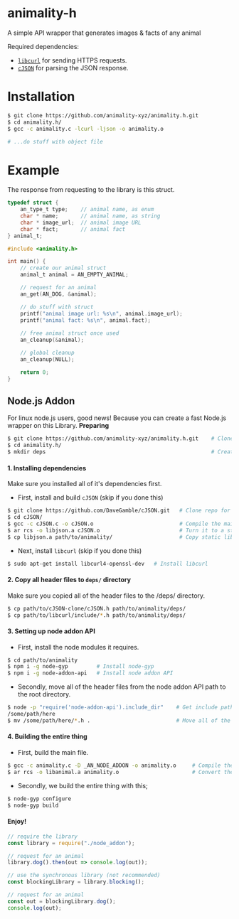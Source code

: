 # animality-h
A simple API wrapper that generates images & facts of any animal

Required dependencies:
- [`libcurl`](https://github.com/curl/curl) for sending HTTPS requests.
- [`cJSON`](https://github.com/DaveGamble/cJSON) for parsing the JSON response.

# Installation

```sh
$ git clone https://github.com/animality-xyz/animality.h.git
$ cd animality.h/
$ gcc -c animality.c -lcurl -ljson -o animality.o

# ...do stuff with object file
```

# Example

The response from requesting to the library is this struct.
```c
typedef struct {
    an_type_t type;    // animal name, as enum
    char * name;       // animal name, as string
    char * image_url;  // animal image URL
    char * fact;       // animal fact
} animal_t;
```

```c
#include <animality.h>

int main() {
    // create our animal struct
    animal_t animal = AN_EMPTY_ANIMAL;

    // request for an animal
    an_get(AN_DOG, &animal);

    // do stuff with struct
    printf("animal image url: %s\n", animal.image_url);
    printf("animal fact: %s\n", animal.fact);
    
    // free animal struct once used
    an_cleanup(&animal);

    // global cleanup
    an_cleanup(NULL);

    return 0;
}
```

## Node.js Addon
For linux node.js users, good news! Because you can create a fast Node.js wrapper on this Library.
**Preparing**
```bash
$ git clone https://github.com/animality-xyz/animality.h.git    # Clone the repo
$ cd animality.h/
$ mkdir deps                                                    # Create a directory for all of our header files
```

#### 1. Installing dependencies
Make sure you installed all of it's dependencies first.

- First, install and build `cJSON` (skip if you done this)
```bash
$ git clone https://github.com/DaveGamble/cJSON.git   # Clone repo for cJSON
$ cd cJSON/
$ gcc -c cJSON.c -o cJSON.o                           # Compile the main source to an object file
$ ar rcs -o libjson.a cJSON.o                         # Turn it to a static library file
$ cp libjson.a path/to/animality/                     # Copy static library to the root directory. Name must be `libjson.a`
```
- Next, install `libcurl` (skip if you done this)
```bash
$ sudo apt-get install libcurl4-openssl-dev   # Install libcurl
```

#### 2. Copy all header files to `deps/` directory
Make sure you copied all of the header files to the <root>/deps/ directory.
```bash
$ cp path/to/cJSON-clone/cJSON.h path/to/animality/deps/
$ cp path/to/libcurl/include/*.h path/to/animality/deps/
```

#### 3. Setting up node addon API
- First, install the node modules it requires.
```bash
$ cd path/to/animality
$ npm i -g node-gyp         # Install node-gyp
$ npm i -g node-addon-api   # Install node addon API
```
- Secondly, move all of the header files from the node addon API path to the root directory.
```bash
$ node -p "require('node-addon-api').include_dir"    # Get include path for node-addon-api
/some/path/here
$ mv /some/path/here/*.h .                           # Move all of the header files to the current dir
```

#### 4. Building the entire thing
- First, build the main file.
```bash
$ gcc -c animality.c -D _AN_NODE_ADDON -o animality.o     # Compile the main C source file to an object file
$ ar rcs -o libanimal.a animality.o                       # Convert the object file to a static library. Must be "libanimal.a".
```
- Secondly, we build the entire thing with this;
```bash
$ node-gyp configure
$ node-gyp build
```

#### Enjoy!
```js
// require the library
const library = require("./node_addon");

// request for an animal
library.dog().then(out => console.log(out));

// use the synchronous library (not recommended)
const blockingLibrary = library.blocking();

// request for an animal
const out = blockingLibrary.dog();
console.log(out);
```

